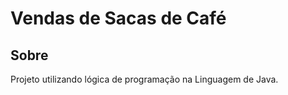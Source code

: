 <h1>Vendas de Sacas de Café</h1>

<h2>Sobre</h2>
<p>Projeto utilizando lógica de programação na Linguagem de Java.</p>
